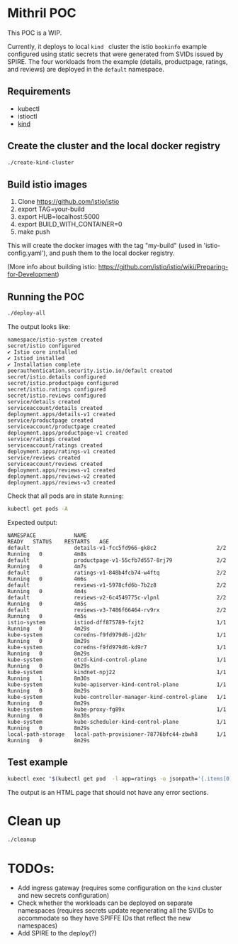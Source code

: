 # Mithril POC

This POC is a WIP. 

Currently, it deploys to local `kind ` cluster the istio `bookinfo` example configured using static secrets that were 
generated from SVIDs issued by SPIRE. The four workloads from the example (details, productpage, ratings, and reviews) 
are deployed in the `default` namespace.

## Requirements

- kubectl
- istioctl
- [kind](https://kind.sigs.k8s.io/docs/user/quick-start/#installation)

## Create the cluster and the local docker registry

```bash
./create-kind-cluster
```

## Build istio images

1. Clone https://github.com/istio/istio
2. export TAG=your-build
3. export HUB=localhost:5000
4. export BUILD_WITH_CONTAINER=0
5. make push

This will create the docker images with the tag "my-build" (used in 'istio-config.yaml'), and push them to the local docker registry.

(More info about building istio: https://github.com/istio/istio/wiki/Preparing-for-Development)

## Running the POC

```bash
./deploy-all
```

The output looks like: 

```
namespace/istio-system created
secret/istio configured
✔ Istio core installed
✔ Istiod installed
✔ Installation complete                                                                                                                                                        peerauthentication.security.istio.io/default created
secret/istio.details configured
secret/istio.productpage configured
secret/istio.ratings configured
secret/istio.reviews configured
service/details created
serviceaccount/details created
deployment.apps/details-v1 created
service/productpage created
serviceaccount/productpage created
deployment.apps/productpage-v1 created
service/ratings created
serviceaccount/ratings created
deployment.apps/ratings-v1 created
service/reviews created
serviceaccount/reviews created
deployment.apps/reviews-v1 created
deployment.apps/reviews-v2 created
deployment.apps/reviews-v3 created
```

Check that all pods are in state `Running`:

```bash
kubectl get pods -A
```

Expected output: 

```
NAMESPACE            NAME                                         READY   STATUS    RESTARTS   AGE
default              details-v1-fcc5fd966-gk8c2                   2/2     Running   0          4m8s
default              productpage-v1-55cfb7d557-8rj79              2/2     Running   0          4m7s
default              ratings-v1-848b4fcb74-w4ftq                  2/2     Running   0          4m6s
default              reviews-v1-5978cfd6b-7b2z8                   2/2     Running   0          4m4s
default              reviews-v2-6c4549775c-vlpnl                  2/2     Running   0          4m5s
default              reviews-v3-7486f66464-rv9rx                  2/2     Running   0          4m5s
istio-system         istiod-dff875789-fxjt2                       1/1     Running   0          4m29s
kube-system          coredns-f9fd979d6-jd2hr                      1/1     Running   0          8m29s
kube-system          coredns-f9fd979d6-kd9r7                      1/1     Running   0          8m29s
kube-system          etcd-kind-control-plane                      1/1     Running   0          8m29s
kube-system          kindnet-npj22                                1/1     Running   1          8m30s
kube-system          kube-apiserver-kind-control-plane            1/1     Running   0          8m29s
kube-system          kube-controller-manager-kind-control-plane   1/1     Running   0          8m29s
kube-system          kube-proxy-fg89x                             1/1     Running   0          8m30s
kube-system          kube-scheduler-kind-control-plane            1/1     Running   0          8m29s
local-path-storage   local-path-provisioner-78776bfc44-zbwh8      1/1     Running   0          8m29s
```


## Test example 

```bash
kubectl exec "$(kubectl get pod  -l app=ratings -o jsonpath='{.items[0].metadata.name}')" -c ratings  -- curl -sS productpage:9080/productpage
```

The output is an HTML page that should not have any error sections. 


# Clean up

```bash
./cleanup
```

# TODOs:

- Add ingress gateway (requires some configuration on the `kind` cluster and new secrets configuration)
- Check whether the workloads can be deployed on separate namespaces (requires secrets update regenerating all the SVIDs 
  to accommodate so they have SPIFFE IDs that reflect the new namespaces)
- Add SPIRE to the deploy(?)  